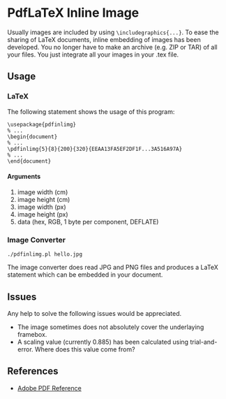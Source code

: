 # PdfLaTeX Inline Image
Usually images are included by using `\includegraphics{...}`. To ease the sharing of LaTeX documents, inline embedding of images has been developed.
You no longer have to make an archive (e.g. ZIP or TAR) of all your files. You just integrate all your images in your .tex file.

## Usage
### LaTeX
The following statement shows the usage of this program:
    
    \usepackage{pdfinlimg}
    % ...
    \begin{document}
    % ...
    \pdfinlimg{5}{8}{200}{320}{EEAA13FA5EF2DF1F...3A516A97A}
    % ...
    \end{document}

#### Arguments ####

1. image width (cm)
2. image height (cm)
3. image width (px)
4. image height (px)
5. data (hex, RGB, 1 byte per component, DEFLATE)

### Image Converter

    ./pdfinlimg.pl hello.jpg

The image converter does read JPG and PNG files and produces a LaTeX statement which can be embedded in your document.

## Issues
Any help to solve the following issues would be appreciated.

* The image sometimes does not absolutely cover the underlaying framebox.
* A scaling value (currently 0.885) has been calculated using trial-and-error. Where does this value come from?

## References
* [Adobe PDF Reference](http://partners.adobe.com/public/developer/en/pdf/PDFReference.pdf)

